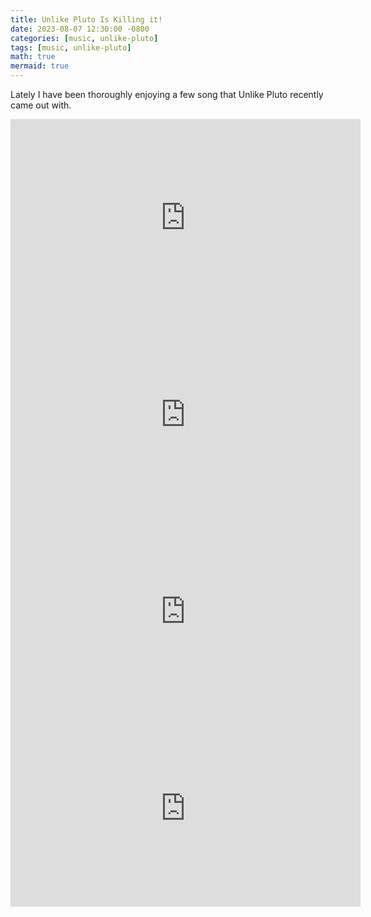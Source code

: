 ```yaml
---
title: Unlike Pluto Is Killing it!
date: 2023-08-07 12:30:00 -0800
categories: [music, unlike-pluto]
tags: [music, unlike-pluto]
math: true
mermaid: true
---
```


Lately I have been thoroughly enjoying a few song that Unlike Pluto recently came out with.


<iframe width="560" height="315" src="https://www.youtube.com/embed/VBbjN5_0CMY" title="YouTube video player" frameborder="0" allow="accelerometer; autoplay; clipboard-write; encrypted-media; gyroscope; picture-in-picture; web-share" allowfullscreen></iframe>

<iframe width="560" height="315" src="https://www.youtube.com/embed/tPQrwF3SOQU" title="YouTube video player" frameborder="0" allow="accelerometer; autoplay; clipboard-write; encrypted-media; gyroscope; picture-in-picture; web-share" allowfullscreen></iframe>

<iframe width="560" height="315" src="https://www.youtube.com/embed/jc8_kdvjmhQ" title="YouTube video player" frameborder="0" allow="accelerometer; autoplay; clipboard-write; encrypted-media; gyroscope; picture-in-picture; web-share" allowfullscreen></iframe>

<iframe width="560" height="315" src="https://www.youtube.com/embed/C1Rv31B-X34" title="YouTube video player" frameborder="0" allow="accelerometer; autoplay; clipboard-write; encrypted-media; gyroscope; picture-in-picture; web-share" allowfullscreen></iframe>
